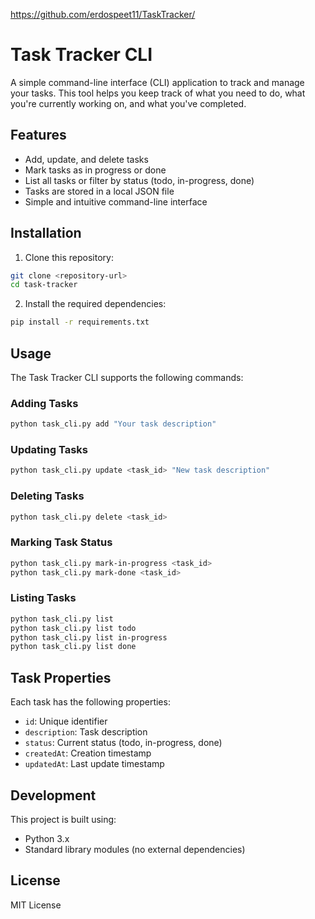 https://github.com/erdospeet11/TaskTracker/

# Task Tracker CLI

A simple command-line interface (CLI) application to track and manage your tasks. This tool helps you keep track of what you need to do, what you're currently working on, and what you've completed.

## Features

- Add, update, and delete tasks
- Mark tasks as in progress or done
- List all tasks or filter by status (todo, in-progress, done)
- Tasks are stored in a local JSON file
- Simple and intuitive command-line interface

## Installation

1. Clone this repository:
```bash
git clone <repository-url>
cd task-tracker
```

2. Install the required dependencies:
```bash
pip install -r requirements.txt
```

## Usage

The Task Tracker CLI supports the following commands:

### Adding Tasks
```bash
python task_cli.py add "Your task description"
```

### Updating Tasks
```bash
python task_cli.py update <task_id> "New task description"
```

### Deleting Tasks
```bash
python task_cli.py delete <task_id>
```

### Marking Task Status
```bash
python task_cli.py mark-in-progress <task_id>
python task_cli.py mark-done <task_id>
```

### Listing Tasks
```bash
python task_cli.py list               
python task_cli.py list todo            
python task_cli.py list in-progress      
python task_cli.py list done              
```

## Task Properties

Each task has the following properties:
- `id`: Unique identifier
- `description`: Task description
- `status`: Current status (todo, in-progress, done)
- `createdAt`: Creation timestamp
- `updatedAt`: Last update timestamp

## Development

This project is built using:
- Python 3.x
- Standard library modules (no external dependencies)

## License

MIT License

